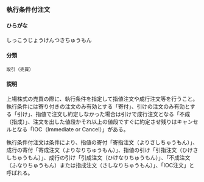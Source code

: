 <div style="display:none;">

## [あ行](securities-terms?id=あ行)
## [か行](securities-terms?id=か行)
## [さ行](securities-terms?id=さ行)

</div>

### 執行条件付注文

#### ひらがな

しっこうじょうけんつきちゅうもん

#### 分類

`取引（売買）`

#### 説明

上場株式の売買の際に、執行条件を指定して指値注文や成行注文等を行うこと。執行条件には寄り付きの注文のみ有効とする「寄付」、引けの注文のみ有効とする「引け」、指値で注文し約定しなかった場合は引けで成行注文となる「不成（指成）」、注文を出した値段かそれ以上の値段ですぐに約定させ残りはキャンセルとなる「IOC（Immediate or Cancel）」がある。
 
執行条件付注文は条件により、指値の寄付「寄指注文（よりさしちゅうもん）」、成行の寄付「寄成注文（よりなりちゅうもん）」、指値の引け「引指注文（ひけさしちゅうもん）」、成行の引け「引成注文（ひけなりちゅうもん）」、「不成注文（ふなりちゅうもん）または指成注文（さしなりちゅうもん）」、「IOC注文」と呼ばれる。

<div style="display:none;">

## [た行](securities-terms?id=た行)
## [な行](securities-terms?id=な行)
## [は行](securities-terms?id=は行)
## [ま行](securities-terms?id=ま行)
## [や行](securities-terms?id=や行)
## [ら行](securities-terms?id=ら行)
## [わ行](securities-terms?id=わ行)
## [英数字・記号](securities-terms?id=英数字・記号)

</div>

